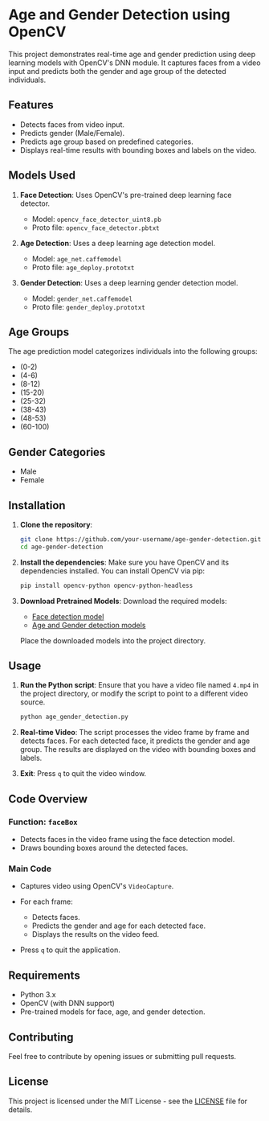# Age and Gender Detection using OpenCV

This project demonstrates real-time age and gender prediction using deep learning models with OpenCV's DNN module. It captures faces from a video input and predicts both the gender and age group of the detected individuals.

## Features
- Detects faces from video input.
- Predicts gender (Male/Female).
- Predicts age group based on predefined categories.
- Displays real-time results with bounding boxes and labels on the video.

## Models Used
1. **Face Detection**: Uses OpenCV's pre-trained deep learning face detector.
   - Model: `opencv_face_detector_uint8.pb`
   - Proto file: `opencv_face_detector.pbtxt`

2. **Age Detection**: Uses a deep learning age detection model.
   - Model: `age_net.caffemodel`
   - Proto file: `age_deploy.prototxt`

3. **Gender Detection**: Uses a deep learning gender detection model.
   - Model: `gender_net.caffemodel`
   - Proto file: `gender_deploy.prototxt`

## Age Groups
The age prediction model categorizes individuals into the following groups:
- (0-2)
- (4-6)
- (8-12)
- (15-20)
- (25-32)
- (38-43)
- (48-53)
- (60-100)

## Gender Categories
- Male
- Female

## Installation

1. **Clone the repository**:
    ```bash
    git clone https://github.com/your-username/age-gender-detection.git
    cd age-gender-detection
    ```

2. **Install the dependencies**:
    Make sure you have OpenCV and its dependencies installed. You can install OpenCV via pip:
    ```bash
    pip install opencv-python opencv-python-headless
    ```

3. **Download Pretrained Models**:
   Download the required models:
   - [Face detection model](https://github.com/spmallick/learnopencv/tree/master/FaceDetectionComparison/models)
   - [Age and Gender detection models](https://github.com/spmallick/learnopencv/tree/master/AgeGender)

   Place the downloaded models into the project directory.

## Usage

1. **Run the Python script**:
   Ensure that you have a video file named `4.mp4` in the project directory, or modify the script to point to a different video source.

   ```bash
   python age_gender_detection.py
   ```

2. **Real-time Video**:
   The script processes the video frame by frame and detects faces. For each detected face, it predicts the gender and age group. The results are displayed on the video with bounding boxes and labels.

3. **Exit**:
   Press `q` to quit the video window.

## Code Overview

### Function: `faceBox`
- Detects faces in the video frame using the face detection model.
- Draws bounding boxes around the detected faces.

### Main Code
- Captures video using OpenCV's `VideoCapture`.
- For each frame:
  - Detects faces.
  - Predicts the gender and age for each detected face.
  - Displays the results on the video feed.
  
- Press `q` to quit the application.

## Requirements
- Python 3.x
- OpenCV (with DNN support)
- Pre-trained models for face, age, and gender detection.

## Contributing
Feel free to contribute by opening issues or submitting pull requests.

## License
This project is licensed under the MIT License - see the [LICENSE](LICENSE) file for details.
